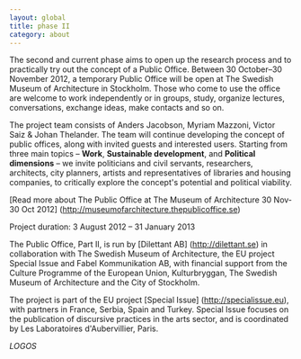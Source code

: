 ```yaml
---
layout: global
title: phase II
category: about
---
```


The second and current phase aims to open up the research process and to practically try out the concept of a Public Office. Between 30 October–30 November 2012, a temporary Public Office will be open at The Swedish Museum of Architecture in Stockholm. Those who come to use the office are welcome to work independently or in groups, study, organize lectures, conversations, exchange ideas, make contacts and so on.  

The project team consists of Anders Jacobson, Myriam Mazzoni, Victor Saiz & Johan Thelander. The team will continue developing the concept of public offices, along with invited guests and interested users. Starting from three main topics – **Work**, **Sustainable development**, and **Political dimensions** – we invite politicians and civil servants, researchers, architects, city planners, artists and representatives of libraries and housing companies, to critically explore the concept's potential and political viability.  

[Read more about The Public Office at The Museum of Architecture 30 Nov-30 Oct 2012] (http://museumofarchitecture.thepublicoffice.se)  

Project duration: 3 August 2012 – 31 January 2013  

The Public Office, Part II, is run by [Dilettant AB] (http://dilettant.se) in collaboration with The Swedish Museum of Architecture, the EU project Special Issue and Fabel Kommunikation AB, with financial support from the Culture Programme of the European Union, Kulturbryggan, The Swedish Museum of Architecture and the City of Stockholm.  

The project is part of the EU project [Special Issue] (http://specialissue.eu), with partners in France, Serbia, Spain and Turkey. Special Issue focuses on the publication of discursive practices in the arts sector, and is coordinated by Les Laboratoires d'Aubervillier, Paris.  

*LOGOS*
